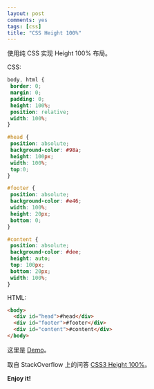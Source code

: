 ```yaml
---
layout: post
comments: yes
tags: [css]
title: "CSS Height 100%"
---
```


使用纯 CSS 实现 Height 100% 布局。

CSS:

```css
body, html {
 border: 0;
 margin: 0;
 padding: 0; 
 height: 100%;
 position: relative;
 width: 100%;
}

#head {
 position: absolute;
 background-color: #98a;
 height: 100px;
 width: 100%;
 top:0;
}

#footer {
 position: absolute;
 background-color: #e46;
 width: 100%;
 height: 20px;
 bottom: 0;
}

#content {
 position: absolute;
 background-color: #dee;
 height: auto;
 top: 100px;
 bottom: 20px;
 width: 100%;
}
```

HTML:

```html
<body>
  <div id="head">#head</div>
  <div id="footer">#footer</div>
  <div id="content">#content</div>
</body>
```

这里是 [Demo](http://jsbin.com/tahim/1/edit?html,css,output)。

取自 StackOverflow 上的问答 [CSS3 Height 100%](http://stackoverflow.com/questions/11812759/css3-height-100)。

**Enjoy it!**